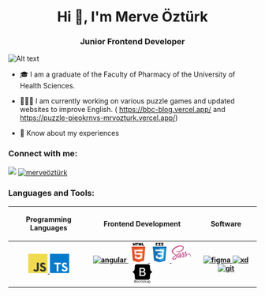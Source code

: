 
<h1 align="center">Hi 👋, I'm Merve Öztürk</h1>
<h3 align="center">Junior Frontend Developer</h3>

<img title="Merve Öztürk" alt="Alt text" src="https://github.com/mrvozturk/mrvozturk/assets/133267808/487c1595-facc-4ffe-800d-0d7ed7d5b022" width="1050px" height="600px">

- 🎓 I am a graduate of the Faculty of Pharmacy of the University of Health Sciences.

- 👩🏻‍💻 I am currently working on various puzzle games and updated websites to improve English. ( https://bbc-blog.vercel.app/ and https://puzzle-pieokrnvs-mrvozturk.vercel.app/)

- 📄 Know about my experiences

<h3 align="left">Connect with me:</h3>
<p align="left">
<a href="ozturkmerve745@gmail.com" target="_blank"><img height="35" src="https://cdn-icons-png.flaticon.com/512/552/552486.png"></a>  
<a href="https://www.linkedin.com/in/merve-%C3%B6-5062a5260/" target="blank"><img align="center" src="https://raw.githubusercontent.com/rahuldkjain/github-profile-readme-generator/master/src/images/icons/Social/linked-in-alt.svg" alt="merveöztürk" height="30" width="40" /></a>
</p>

<h3 align="left">Languages and Tools:</h3>
<p align="left">
  <table>
    <tr>
      <th><p>Programming Languages</p></th>
      <th><p>Frontend Development</p></th>
      <th><p>Software</p></th>
    </tr>
    <tr>
      <th>
        <a href="https://developer.mozilla.org/en-US/docs/Web/JavaScript" target="_blank" rel="noreferrer"> <img src="https://raw.githubusercontent.com/devicons/devicon/master/icons/javascript/javascript-original.svg" alt="javascript" width="40" height="40"/> 
</a> 
<a href="https://www.typescriptlang.org/" target="_blank" rel="noreferrer"> <img src="https://raw.githubusercontent.com/devicons/devicon/master/icons/typescript/typescript-original.svg" alt="typescript" width="40" height="40"/> 
</a> 
      </th>
      <th>
        <a href="https://angular.io" target="_blank" rel="noreferrer"> <img src="https://angular.io/assets/images/logos/angular/angular.svg" alt="angular" width="40" height="40"/> 
</a> 
<a href="https://www.w3.org/html/" target="_blank" rel="noreferrer"> <img src="https://raw.githubusercontent.com/devicons/devicon/master/icons/html5/html5-original-wordmark.svg" alt="html5" width="40" height="40"/> 
</a> 
<a href="https://www.w3schools.com/css/" target="_blank" rel="noreferrer"> <img src="https://raw.githubusercontent.com/devicons/devicon/master/icons/css3/css3-original-wordmark.svg" alt="css3" width="40" height="40"/> 
</a> 
<a href="https://sass-lang.com" target="_blank" rel="noreferrer"> <img src="https://raw.githubusercontent.com/devicons/devicon/master/icons/sass/sass-original.svg" alt="sass" width="40" height="40"/> 
</a> 
<a href="https://getbootstrap.com" target="_blank" rel="noreferrer"> <img src="https://raw.githubusercontent.com/devicons/devicon/master/icons/bootstrap/bootstrap-plain-wordmark.svg" alt="bootstrap" width="40" height="40"/> 
</a> 
      </th>
      <th>
        
<a href="https://www.figma.com/" target="_blank" rel="noreferrer"> <img src="https://www.vectorlogo.zone/logos/figma/figma-icon.svg" alt="figma" width="40" height="40"/> </a> 
<a href="https://www.adobe.com/products/xd.html" target="_blank" rel="noreferrer"> <img src="https://cdn.worldvectorlogo.com/logos/adobe-xd.svg" alt="xd" width="40" height="40"/> 
<a href="https://git-scm.com/" target="_blank" rel="noreferrer"> <img src="https://www.vectorlogo.zone/logos/git-scm/git-scm-icon.svg" alt="git" width="40" height="40"/> 
</a> 
</a> 
      </th>
    </tr>
  </table>
